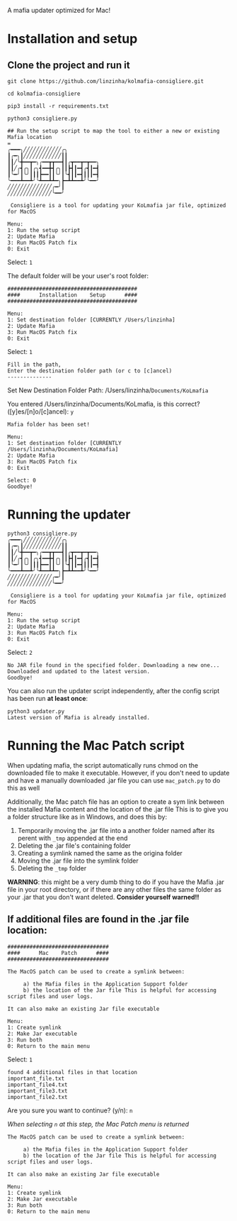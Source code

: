 A mafia updater optimized for Mac!

# Installation and setup

## Clone the project and run it
`git clone https://github.com/linzinha/kolmafia-consigliere.git`

`cd kolmafia-consigliere`

`pip3 install -r requirements.txt`

`python3 consigliere.py`
```
## Run the setup script to map the tool to either a new or existing Mafia location
=
╭━━━╮╱╱╱╱╱╱╱╱╱╱╱╱╭╮
┃╭━╮┃╱╱╱╱╱╱╱╱╱╱╱╱┃┃
┃┃╱╰╋━━┳━╮╭━━┳┳━━┫┃╭┳━━┳━┳━━╮
┃┃╱╭┫╭╮┃╭╮┫━━╋┫╭╮┃┃┣┫┃━┫╭┫┃━┫
┃╰━╯┃╰╯┃┃┃┣━━┃┃╰╯┃╰┫┃┃━┫┃┃┃━┫
╰━━━┻━━┻╯╰┻━━┻┻━╮┣━┻┻━━┻╯╰━━╯
╱╱╱╱╱╱╱╱╱╱╱╱╱╱╭━╯┃
╱╱╱╱╱╱╱╱╱╱╱╱╱╱╰━━╯

 Consigliere is a tool for updating your KoLmafia jar file, optimized for MacOS

Menu:
1: Run the setup script
2: Update Mafia
3: Run MacOS Patch fix
0: Exit
```
Select: `1`

The default folder will be your user's root folder:
```
#########################################
####      Installation    Setup      ####
#########################################

Menu:
1: Set destination folder [CURRENTLY /Users/linzinha]
2: Update Mafia
3: Run MacOS Patch fix
0: Exit
```

Select: `1`

```
Fill in the path, 
Enter the destination folder path (or c to [c]ancel)
--------------
```
Set New Destination Folder Path: /Users/linzinha/`Documents/KoLmafia`

You entered /Users/linzinha/Documents/KoLmafia, is this correct? ([y]es/[n]o/[c]ancel): `y`
```
Mafia folder has been set!

Menu:
1: Set destination folder [CURRENTLY /Users/linzinha/Documents/KoLmafia]
2: Update Mafia
3: Run MacOS Patch fix
0: Exit

Select: 0
Goodbye!
```

# Running the updater

```
python3 consigliere.py
╭━━━╮╱╱╱╱╱╱╱╱╱╱╱╱╭╮
┃╭━╮┃╱╱╱╱╱╱╱╱╱╱╱╱┃┃
┃┃╱╰╋━━┳━╮╭━━┳┳━━┫┃╭┳━━┳━┳━━╮
┃┃╱╭┫╭╮┃╭╮┫━━╋┫╭╮┃┃┣┫┃━┫╭┫┃━┫
┃╰━╯┃╰╯┃┃┃┣━━┃┃╰╯┃╰┫┃┃━┫┃┃┃━┫
╰━━━┻━━┻╯╰┻━━┻┻━╮┣━┻┻━━┻╯╰━━╯
╱╱╱╱╱╱╱╱╱╱╱╱╱╱╭━╯┃
╱╱╱╱╱╱╱╱╱╱╱╱╱╱╰━━╯

 Consigliere is a tool for updating your KoLmafia jar file, optimized for MacOS

Menu:
1: Run the setup script
2: Update Mafia
3: Run MacOS Patch fix
0: Exit
```
Select: `2`

```
No JAR file found in the specified folder. Downloading a new one...
Downloaded and updated to the latest version.
Goodbye!
```
You can also run the updater script independently, after the config script has been run **at least once**:
```
python3 updater.py
Latest version of Mafia is already installed.
```

# Running the Mac Patch script
When updating mafia, the script automatically runs chmod on the downloaded file to make it executable. 
However, if you don't need to update and have a manually downloaded .jar file you can use `mac_patch.py` to do this as well

Additionally, the Mac patch file has an option to create a sym link between the installed Mafia content and the location of the .jar file
This is to give you a folder structure like as in Windows, and does this by:
1. Temporarily moving the .jar file into a another folder named after its perent with `_tmp` appended at the end
2. Deleting the .jar file's containing folder
3. Creating a symlink named the same as the origina folder
4. Moving the .jar file into the symlink folder
5. Deleting the `_tmp` folder

**WARNING**: this might be a very dumb thing to do if you have the Mafia .jar file in your root directory, or if there are any other files the same folder as your .jar that you don't want deleted.
**Consider yourself warned!!**

## If additional files are found in the .jar file location:

```
################################
####      Mac    Patch      ####
################################

The MacOS patch can be used to create a symlink between: 

     a) the Mafia files in the Application Support folder 
     b) the location of the Jar file This is helpful for accessing script files and user logs.

It can also make an existing Jar file executable

Menu:
1: Create symlink
2: Make Jar executable
3: Run both
0: Return to the main menu
```

Select: `1`

```
found 4 additional files in that location
important_file.txt
important_file4.txt
important_file3.txt
important_file2.txt
```
Are you sure you want to continue? (y/n): `n`

*When selecting `n` at this step, the  Mac Patch menu is returned*
```
The MacOS patch can be used to create a symlink between: 

     a) the Mafia files in the Application Support folder 
     b) the location of the Jar file This is helpful for accessing script files and user logs.

It can also make an existing Jar file executable

Menu:
1: Create symlink
2: Make Jar executable
3: Run both
0: Return to the main menu
```
